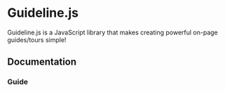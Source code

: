 Guideline.js
============

Guideline.js is a JavaScript library that makes creating powerful on-page guides/tours simple!

## Documentation

### Guide
